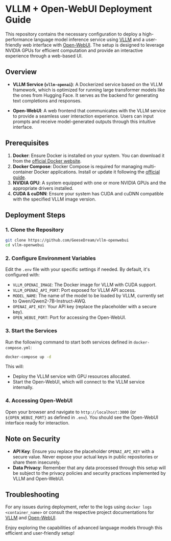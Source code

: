 # VLLM + Open-WebUI Deployment Guide

This repository contains the necessary configuration to deploy a high-performance language model inference service using [VLLM](https://github.com/vllm-project/vllm) and a user-friendly web interface with [Open-WebUI](https://github.com/open-webui/open-webui). The setup is designed to leverage NVIDIA GPUs for efficient computation and provide an interactive experience through a web-based UI.

## Overview

- **VLLM Service (`vllm-openai`)**: A Dockerized service based on the VLLM framework, which is optimized for running large transformer models like the ones from Hugging Face. It serves as the backend for generating text completions and responses.
  
- **Open-WebUI**: A web frontend that communicates with the VLLM service to provide a seamless user interaction experience. Users can input prompts and receive model-generated outputs through this intuitive interface.

## Prerequisites

1. **Docker**: Ensure Docker is installed on your system. You can download it from the [official Docker website](https://www.docker.com/get-started).
2. **Docker Compose**: Docker Compose is required for managing multi-container Docker applications. Install or update it following the [official guide](https://docs.docker.com/compose/install/).
3. **NVIDIA GPU**: A system equipped with one or more NVIDIA GPUs and the appropriate drivers installed.
4. **CUDA & cuDNN**: Ensure your system has CUDA and cuDNN compatible with the specified VLLM image version.

## Deployment Steps

### 1. Clone the Repository

```bash
git clone https://github.com/GeeseDream/vllm-openwebui
cd vllm-openwebui
```

### 2. Configure Environment Variables

Edit the `.env` file with your specific settings if needed. By default, it's configured with:

- `VLLM_OPENAI_IMAGE`: The Docker image for VLLM with CUDA support.
- `VLLM_OPENAI_API_PORT`: Port exposed for VLLM API access.
- `MODEL_NAME`: The name of the model to be loaded by VLLM, currently set to Qwen/Qwen2-7B-Instruct-AWQ.
- `OPENAI_API_KEY`: Your API key (replace the placeholder with a secure key).
- `OPEN_WEBUI_PORT`: Port for accessing the Open-WebUI.

### 3. Start the Services

Run the following command to start both services defined in `docker-compose.yml`:

```bash
docker-compose up -d
```

This will:
- Deploy the VLLM service with GPU resources allocated.
- Start the Open-WebUI, which will connect to the VLLM service internally.

### 4. Accessing Open-WebUI

Open your browser and navigate to `http://localhost:3000` (or `${OPEN_WEBUI_PORT}` as defined in `.env`). You should see the Open-WebUI interface ready for interaction.

## Note on Security

- **API Key**: Ensure you replace the placeholder `OPENAI_API_KEY` with a secure value. Never expose your actual keys in public repositories or share them insecurely.
- **Data Privacy**: Remember that any data processed through this setup will be subject to the privacy policies and security practices implemented by VLLM and Open-WebUI.

## Troubleshooting

For any issues during deployment, refer to the logs using `docker logs <container_name>` or consult the respective project documentations for [VLLM](https://github.com/vllm-project/vllm) and [Open-WebUI](https://github.com/open-webui/open-webui).

Enjoy exploring the capabilities of advanced language models through this efficient and user-friendly setup!